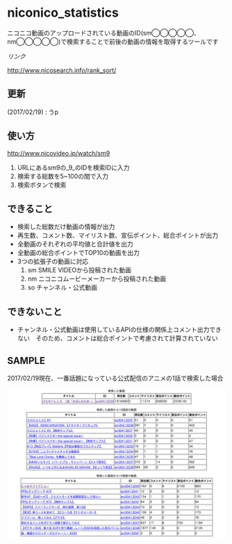 # niconico_statistics
ニコニコ動画のアップロードされている動画のID(sm◯◯◯◯◯、nm◯◯◯◯◯)で検索することで前後の動画の情報を取得するツールです


_リンク_

http://www.nicosearch.info/rank_sort/

## 更新
(2017/02/19) : うp

## 使い方
http://www.nicovideo.jp/watch/sm9

1. URLにあるsm9の_9_のIDを検索IDに入力
2. 検索する総数を5~100の間で入力
3. 検索ボタンで検索

## できること
* 検索した総数だけ動画の情報が出力
* 再生数、コメント数、マイリスト数、宣伝ポイント、総合ポイントが出力
* 全動画のそれぞれの平均値と合計値を出力
* 全動画の総合ポイントでTOP10の動画を出力
* 3つの拡張子の動画に対応
    1. sm  SMILE VIDEOから投稿された動画
    2. nm  ニコニコムービーメーカーから投稿された動画
    3. so  チャンネル・公式動画

## できないこと
* チャンネル・公式動画は使用しているAPIの仕様の関係上コメント出力できない　そのため、コメントは総合ポイントで考慮されて計算されていない

## SAMPLE
2017/02/19現在、一番話題になっている公式配信のアニメの1話で検索した場合

![Alt text](/image/sample.png)
